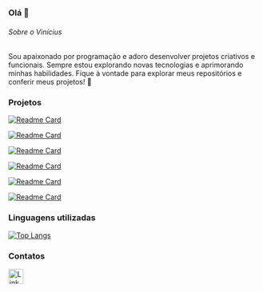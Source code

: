 ### Olá 👋

###### Sobre o Vinícius
Sou apaixonado por programação e adoro desenvolver projetos criativos e funcionais. Sempre estou explorando novas tecnologias e aprimorando minhas habilidades. Fique à vontade para explorar meus repositórios e conferir meus projetos! 🚀

### Projetos

[![Readme Card](https://github-readme-stats.vercel.app/api/pin/?username=theviniciussilva&repo=Efood&theme=dark)](https://github.com/theviniciussilva/Efood)

[![Readme Card](https://github-readme-stats.vercel.app/api/pin/?username=theviniciussilva&repo=ListaContatos&theme=dark)](https://github.com/theviniciussilva/ListaContatos)

[![Readme Card](https://github-readme-stats.vercel.app/api/pin/?username=theviniciussilva&repo=Clone-Crunchyroll&theme=dark)](https://github.com/theviniciussilva/Clone-Crunchyroll)

[![Readme Card](https://github-readme-stats.vercel.app/api/pin/?username=theviniciussilva&repo=Petshop&theme=dark)](https://github.com/theviniciussilva/Petshop)

[![Readme Card](https://github-readme-stats.vercel.app/api/pin/?username=theviniciussilva&repo=EldenForum&theme=dark)](https://github.com/theviniciussilva/EldenForum)

[![Readme Card](https://github-readme-stats.vercel.app/api/pin/?username=theviniciussilva&repo=CadastroCliente&theme=dark)](https://github.com/theviniciussilva/CadastroCliente)


### Linguagens utilizadas

[![Top Langs](https://github-readme-stats.vercel.app/api/top-langs/?username=theviniciussilva&layout=compact&theme=dark)](https://github.com/anuraghazra/github-readme-stats)

### Contatos

[<img src='https://img.shields.io/badge/LinkedIn-0077B5?style=for-the-badge&logo=linkedin&logoColor=white' alt='Linkedin' height='30'>](https://www.linkedin.com/in/viniciussilva01/)
